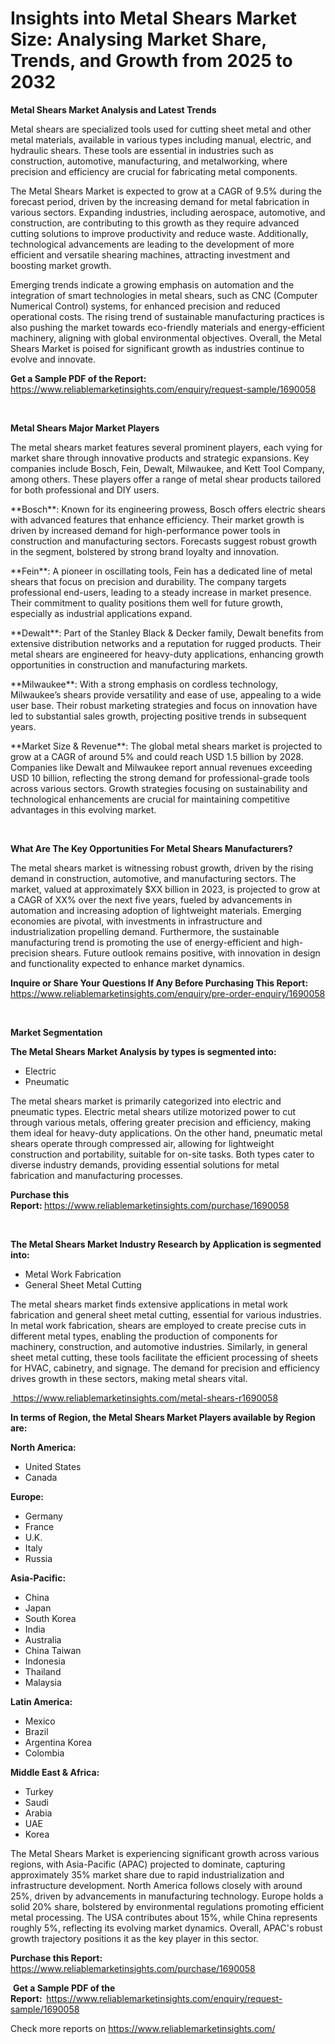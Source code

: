 <p><h1>Insights into Metal Shears Market Size: Analysing Market Share, Trends, and Growth from 2025 to 2032</h1></p><p><strong>Metal Shears Market Analysis and Latest Trends</strong></p>
<p><p>Metal shears are specialized tools used for cutting sheet metal and other metal materials, available in various types including manual, electric, and hydraulic shears. These tools are essential in industries such as construction, automotive, manufacturing, and metalworking, where precision and efficiency are crucial for fabricating metal components.</p><p>The Metal Shears Market is expected to grow at a CAGR of 9.5% during the forecast period, driven by the increasing demand for metal fabrication in various sectors. Expanding industries, including aerospace, automotive, and construction, are contributing to this growth as they require advanced cutting solutions to improve productivity and reduce waste. Additionally, technological advancements are leading to the development of more efficient and versatile shearing machines, attracting investment and boosting market growth.</p><p>Emerging trends indicate a growing emphasis on automation and the integration of smart technologies in metal shears, such as CNC (Computer Numerical Control) systems, for enhanced precision and reduced operational costs. The rising trend of sustainable manufacturing practices is also pushing the market towards eco-friendly materials and energy-efficient machinery, aligning with global environmental objectives. Overall, the Metal Shears Market is poised for significant growth as industries continue to evolve and innovate.</p></p>
<p><strong>Get a Sample PDF of the Report:&nbsp;</strong> <a href="https://www.reliablemarketinsights.com/enquiry/request-sample/1690058?utm_campaign=2199&utm_medium=2&utm_source=Github&utm_content=ia&utm_term=10042025&utm_id=metal-shears">https://www.reliablemarketinsights.com/enquiry/request-sample/1690058</a></p>
<p>&nbsp;</p>
<p><strong>Metal Shears Major Market Players</strong></p>
<p><p>The metal shears market features several prominent players, each vying for market share through innovative products and strategic expansions. Key companies include Bosch, Fein, Dewalt, Milwaukee, and Kett Tool Company, among others. These players offer a range of metal shear products tailored for both professional and DIY users.</p><p>**Bosch**: Known for its engineering prowess, Bosch offers electric shears with advanced features that enhance efficiency. Their market growth is driven by increased demand for high-performance power tools in construction and manufacturing sectors. Forecasts suggest robust growth in the segment, bolstered by strong brand loyalty and innovation.</p><p>**Fein**: A pioneer in oscillating tools, Fein has a dedicated line of metal shears that focus on precision and durability. The company targets professional end-users, leading to a steady increase in market presence. Their commitment to quality positions them well for future growth, especially as industrial applications expand.</p><p>**Dewalt**: Part of the Stanley Black & Decker family, Dewalt benefits from extensive distribution networks and a reputation for rugged products. Their metal shears are engineered for heavy-duty applications, enhancing growth opportunities in construction and manufacturing markets.</p><p>**Milwaukee**: With a strong emphasis on cordless technology, Milwaukee’s shears provide versatility and ease of use, appealing to a wide user base. Their robust marketing strategies and focus on innovation have led to substantial sales growth, projecting positive trends in subsequent years.</p><p>**Market Size & Revenue**: The global metal shears market is projected to grow at a CAGR of around 5% and could reach USD 1.5 billion by 2028. Companies like Dewalt and Milwaukee report annual revenues exceeding USD 10 billion, reflecting the strong demand for professional-grade tools across various sectors. Growth strategies focusing on sustainability and technological enhancements are crucial for maintaining competitive advantages in this evolving market.</p></p>
<p>&nbsp;</p>
<p><strong>What Are The Key Opportunities For Metal Shears Manufacturers?</strong></p>
<p><p>The metal shears market is witnessing robust growth, driven by the rising demand in construction, automotive, and manufacturing sectors. The market, valued at approximately $XX billion in 2023, is projected to grow at a CAGR of XX% over the next five years, fueled by advancements in automation and increasing adoption of lightweight materials. Emerging economies are pivotal, with investments in infrastructure and industrialization propelling demand. Furthermore, the sustainable manufacturing trend is promoting the use of energy-efficient and high-precision shears. Future outlook remains positive, with innovation in design and functionality expected to enhance market dynamics.</p></p>
<p><strong>Inquire or Share Your Questions If Any Before Purchasing This Report:</strong> <a href="https://www.reliablemarketinsights.com/enquiry/pre-order-enquiry/1690058?utm_campaign=2199&utm_medium=2&utm_source=Github&utm_content=ia&utm_term=10042025&utm_id=metal-shears">https://www.reliablemarketinsights.com/enquiry/pre-order-enquiry/1690058</a></p>
<p>&nbsp;</p>
<p><strong>Market Segmentation</strong></p>
<p><strong>The Metal Shears Market Analysis by types is segmented into:</strong></p>
<p><ul><li>Electric</li><li>Pneumatic</li></ul></p>
<p><p>The metal shears market is primarily categorized into electric and pneumatic types. Electric metal shears utilize motorized power to cut through various metals, offering greater precision and efficiency, making them ideal for heavy-duty applications. On the other hand, pneumatic metal shears operate through compressed air, allowing for lightweight construction and portability, suitable for on-site tasks. Both types cater to diverse industry demands, providing essential solutions for metal fabrication and manufacturing processes.</p></p>
<p><strong>Purchase this Report:&nbsp;</strong><a href="https://www.reliablemarketinsights.com/purchase/1690058?utm_campaign=2199&utm_medium=2&utm_source=Github&utm_content=ia&utm_term=10042025&utm_id=metal-shears">https://www.reliablemarketinsights.com/purchase/1690058</a></p>
<p>&nbsp;</p>
<p><strong>The Metal Shears Market Industry Research by Application is segmented into:</strong></p>
<p><ul><li>Metal Work Fabrication</li><li>General Sheet Metal Cutting</li></ul></p>
<p><p>The metal shears market finds extensive applications in metal work fabrication and general sheet metal cutting, essential for various industries. In metal work fabrication, shears are employed to create precise cuts in different metal types, enabling the production of components for machinery, construction, and automotive industries. Similarly, in general sheet metal cutting, these tools facilitate the efficient processing of sheets for HVAC, cabinetry, and signage. The demand for precision and efficiency drives growth in these sectors, making metal shears vital.</p></p>
<p><a href="https://www.reliablemarketinsights.com/metal-shears-r1690058?utm_campaign=2199&utm_medium=2&utm_source=Github&utm_content=ia&utm_term=10042025&utm_id=metal-shears">&nbsp;https://www.reliablemarketinsights.com/metal-shears-r1690058</a></p>
<p><strong>In terms of Region, the Metal Shears Market Players available by Region are:</strong></p>
<p>
    <p> <strong> North America: </strong>
        <ul>
            <li>United States</li>
            <li>Canada</li>
        </ul>
        </p> 
    <p> <strong> Europe: </strong>
        <ul>
            <li>Germany</li>
            <li>France</li>
            <li>U.K.</li>
            <li>Italy</li>
            <li>Russia</li>
        </ul>
        </p> 
    <p> <strong> Asia-Pacific: </strong>
        <ul>
            <li>China</li>
            <li>Japan</li>
            <li>South Korea</li>
            <li>India</li>
            <li>Australia</li>
            <li>China Taiwan</li>
            <li>Indonesia</li>
            <li>Thailand</li>
            <li>Malaysia</li>
        </ul>
        </p> 
    <p> <strong> Latin America: </strong>
        <ul>
            <li>Mexico</li>
            <li>Brazil</li>
            <li>Argentina Korea</li>
            <li>Colombia</li>
        </ul>
        </p> 
    <p> <strong> Middle East & Africa: </strong>
        <ul>
            <li>Turkey</li>
            <li>Saudi</li>
            <li>Arabia</li>
            <li>UAE</li>
            <li>Korea</li>
        </ul>
    </p>
    </p>
<p><p>The Metal Shears Market is experiencing significant growth across various regions, with Asia-Pacific (APAC) projected to dominate, capturing approximately 35% market share due to rapid industrialization and infrastructure development. North America follows closely with around 25%, driven by advancements in manufacturing technology. Europe holds a solid 20% share, bolstered by environmental regulations promoting efficient metal processing. The USA contributes about 15%, while China represents roughly 5%, reflecting its evolving market dynamics. Overall, APAC's robust growth trajectory positions it as the key player in this sector.</p></p>
<p><strong>Purchase this Report: </strong><a href="https://www.reliablemarketinsights.com/purchase/1690058?utm_campaign=2199&utm_medium=2&utm_source=Github&utm_content=ia&utm_term=10042025&utm_id=metal-shears">https://www.reliablemarketinsights.com/purchase/1690058</a></p>
<p>&nbsp;<strong>Get a Sample PDF of the Report:&nbsp;&nbsp;</strong><a href="https://www.reliablemarketinsights.com/enquiry/request-sample/1690058?utm_campaign=2199&utm_medium=2&utm_source=Github&utm_content=ia&utm_term=10042025&utm_id=metal-shears">https://www.reliablemarketinsights.com/enquiry/request-sample/1690058</a></p>
<p><strong></strong></p>
<p>Check more reports on <a href="https://www.reliablemarketinsights.com/?utm_campaign=2199&utm_medium=2&utm_source=Github&utm_content=ia&utm_term=10042025&utm_id=metal-shears">https://www.reliablemarketinsights.com/</a></p>